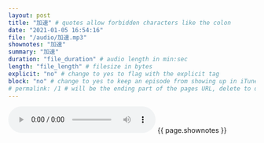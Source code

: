 ```yaml
---
layout: post
title: "加速" # quotes allow forbidden characters like the colon
date: "2021-01-05 16:54:16"
file: "/audio/加速.mp3"
shownotes: "加速"
summary: "加速"
duration: "file_duration" # audio length in min:sec
length: "file_length" # filesize in bytes
explicit: "no" # change to yes to flag with the explicit tag
block: "no" # change to yes to keep an episode from showing up in iTunes
# permalink: /1 # will be the ending part of the pages URL, delete to default to the title
---
```


<audio controls>
<source src="{{site.url}}{{site.baseurl}}{{ page.file }}" type="audio/x-mp3">
Your browser does not support the audio element.
</audio>
{{ page.shownotes }}
